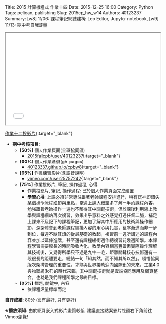 Title: 2015 計算機程式 作業十四
Date: 2015-12-25 16:00
Category: Python
Tags: pelican, publishing
Slug: 2015cp_hw_w14
Authors: 40123237
Summary: [w8] 11/06: 課程筆記網誌建構: Leo Editor, Jupyter notebook, [w9] 11/13: 期中考自我評量





<iframe src="40123237_cp_w14_p.html" width="500" height="300"></iframe>

[作業十二投影片](40123237_cp_w14_p.html){:target="_blank"}

  * **期中考核項目**:
      * **[50%]** 個人作業頁面(全班協同區)
        * [2015fallcpb/user/40123237](http://2015fallhw.github.io/2015fallcpb/user/40123157/){:target="_blank"}
      * **[60%]** 個人作業倉儲(gh-pages)
        * [40123237.github.io/cpbw8](http://40123157.github.io/cpbw8/){:target="_blank"}
      * **[65%]** 作業練習影片(含語音說明)
        * [vimeo.com/user25757242](https://vimeo.com/user25757242){:target="_blank"}
      * **[75%]** 作業投影片, 筆記, 操作過程, 心得
        * 作業投影片, 筆記, 操作過程: 已於個人作業頁面完成建置
        * **學習心得**:
            上課必須非常專注跟著老師課程安排進行，稍有恍神即錯失某個操作流程細節與重點，當週上課大概至多了解一半的課程內容，勉強跟著老師操作一遍也不曉得其中關鍵技術，但於課後利用線上教學與課程網站再次複習，效果出乎意料之外感覺打通任督二脈，補足上課來不及記下的課程筆記，更加了解其中所應用的技術與操作細節，深深體會到老師課程編排內容的用心與扎實，循序漸進而非一步到位，每週不厭其煩的從最基礎的教起，複習前一週所講述的課程內容並加以延伸進階，甚至還有課程緩衝週作總複習前幾週所學。本課程學習需要較長的時間吸收內化，教學內容相當豐富但實際操作理解其技術後，又覺得所學只不過是九牛一毛，距離關鍵核心技術還有一段很長的距離要走，總結一句「知其然，而不知其所以然」。頓悟協同版次架構管理的重要性，才能與世界接軌迎向國際化的未來，工業4.0與物聯網(IoT)的時代來臨，其中關鍵技術就是雲端協同應用及網頁整合，也就是我們課程所學之最終目標。
      * **[85%]** 標題, 關鍵字, 內容
        * 依課程評量標準而定

  **自評成績**: 80分 (沒有最好, 只有更好)


**※播放須知**: 由於網頁嵌入式影片畫質較低, 建議直接點案影片視窗右下角前往Vimeo瀏覽!
